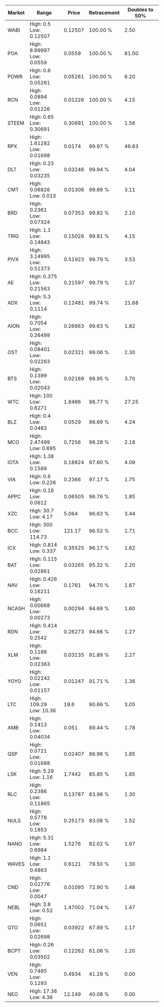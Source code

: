 | Market | Range | Price| Retracement | Doubles to 50% |
| --- | --- | --- | --- | --- |
| WABI | High: 0.5<br />Low: 0.12507 | 0.12507 | 100.00 % | 2.50 |
| POA | High: 8.99997<br />Low: 0.0559 | 0.0559 | 100.00 % | 81.00 |
| POWR | High: 0.6<br />Low: 0.05261 | 0.05261 | 100.00 % | 6.20 |
| RCN | High: 0.0894<br />Low: 0.01226 | 0.01226 | 100.00 % | 4.15 |
| STEEM | High: 0.65<br />Low: 0.30691 | 0.30691 | 100.00 % | 1.56 |
| RPX | High: 1.61282<br />Low: 0.01698 | 0.0174 | 99.97 % | 46.83 |
| DLT | High: 0.23<br />Low: 0.03235 | 0.03246 | 99.94 % | 4.04 |
| CMT | High: 0.06826<br />Low: 0.013 | 0.01306 | 99.89 % | 3.11 |
| BRD | High: 0.2361<br />Low: 0.07324 | 0.07353 | 99.82 % | 2.10 |
| TRIG | High: 1.1<br />Low: 0.14843 | 0.15028 | 99.81 % | 4.15 |
| PIVX | High: 3.14995<br />Low: 0.51373 | 0.51923 | 99.79 % | 3.53 |
| AE | High: 0.375<br />Low: 0.21563 | 0.21597 | 99.79 % | 1.37 |
| ADX | High: 5.3<br />Low: 0.1114 | 0.12481 | 99.74 % | 21.68 |
| AION | High: 0.7054<br />Low: 0.26499 | 0.26663 | 99.63 % | 1.82 |
| OST | High: 0.08401<br />Low: 0.02263 | 0.02321 | 99.06 % | 2.30 |
| BTS | High: 0.1399<br />Low: 0.02043 | 0.02169 | 98.95 % | 3.70 |
| WTC | High: 100<br />Low: 0.6271 | 1.8466 | 98.77 % | 27.25 |
| BLZ | High: 0.4<br />Low: 0.0483 | 0.0529 | 98.69 % | 4.24 |
| MCO | High: 2.47499<br />Low: 0.695 | 0.7256 | 98.28 % | 2.18 |
| IOTA | High: 1.38<br />Low: 0.1589 | 0.18824 | 97.60 % | 4.09 |
| VIA | High: 0.6<br />Low: 0.226 | 0.2366 | 97.17 % | 1.75 |
| APPC | High: 0.18<br />Low: 0.0612 | 0.06505 | 96.76 % | 1.85 |
| XZC | High: 30.7<br />Low: 4.17 | 5.064 | 96.63 % | 3.44 |
| BCC | High: 300<br />Low: 114.73 | 121.17 | 96.52 % | 1.71 |
| ICX | High: 0.814<br />Low: 0.337 | 0.35525 | 96.17 % | 1.62 |
| BAT | High: 0.115<br />Low: 0.02861 | 0.03265 | 95.32 % | 2.20 |
| NAV | High: 0.426<br />Low: 0.16211 | 0.1761 | 94.70 % | 1.67 |
| NCASH | High: 0.00668<br />Low: 0.00273 | 0.00294 | 94.68 % | 1.60 |
| RDN | High: 0.414<br />Low: 0.2542 | 0.26273 | 94.66 % | 1.27 |
| XLM | High: 0.1188<br />Low: 0.02363 | 0.03135 | 91.89 % | 2.27 |
| YOYO | High: 0.02242<br />Low: 0.01157 | 0.01247 | 91.71 % | 1.36 |
| LTC | High: 109.29<br />Low: 10.36 | 19.6 | 90.66 % | 3.05 |
| AMB | High: 0.1413<br />Low: 0.04034 | 0.051 | 89.44 % | 1.78 |
| QSP | High: 0.0721<br />Low: 0.01688 | 0.02407 | 86.98 % | 1.85 |
| LSK | High: 5.29<br />Low: 1.16 | 1.7442 | 85.85 % | 1.85 |
| RLC | High: 0.2386<br />Low: 0.11865 | 0.13787 | 83.98 % | 1.30 |
| NULS | High: 0.5778<br />Low: 0.1853 | 0.25173 | 83.08 % | 1.52 |
| NANO | High: 5.31<br />Low: 0.6984 | 1.5276 | 82.02 % | 1.97 |
| WAVES | High: 1.1<br />Low: 0.4863 | 0.6121 | 79.50 % | 1.30 |
| CND | High: 0.02776<br />Low: 0.0047 | 0.01095 | 72.90 % | 1.48 |
| NEBL | High: 3.8<br />Low: 0.52 | 1.47002 | 71.04 % | 1.47 |
| GTO | High: 0.0651<br />Low: 0.02698 | 0.03922 | 67.89 % | 1.17 |
| BCPT | High: 0.26<br />Low: 0.03502 | 0.12262 | 61.06 % | 1.20 |
| VEN | High: 0.7495<br />Low: 0.1293 | 0.4934 | 41.29 % | 0.00 |
| NEO | High: 17.36<br />Low: 4.36 | 12.149 | 40.08 % | 0.00 |
